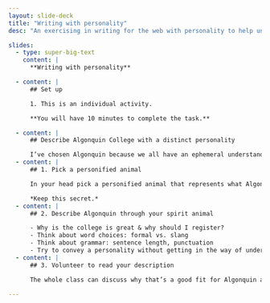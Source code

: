 ```yaml
---
layout: slide-deck
title: "Writing with personality"
desc: "An exercising in writing for the web with personality to help understand communicating messages with words."

slides:
  - type: super-big-text
    content: |
      **Writing with personality**

  - content: |
      ## Set up

      1. This is an individual activity.

      **You will have 10 minutes to complete the task.**

  - content: |
      ## Describe Algonquin College with a distinct personality

      I’ve chosen Algonquin because we all have an ephemeral understanding and don’t need to research anything that may sway our decisions.
  - content: |
      ## 1. Pick a personified animal

      In your head pick a personified animal that represents what Algonquin either currently is, or what you feel Algonquin should be, or what Algonquin could be: a bubbly tiger, a crotchety dolphin, etc.

      *Keep this secret.*
  - content: |
      ## 2. Describe Algonquin through your spirit animal

      - Why is the college is great & why should I register?
      - Think about word choices: formal vs. slang
      - Think about grammar: sentence length, punctuation
      - Try to convey a personality without getting in the way of understanding
  - content: |
      ## 3. Volunteer to read your description

      The whole class can discuss why that’s a good fit for Algonquin and try to guess your spirit animal.

---
```

